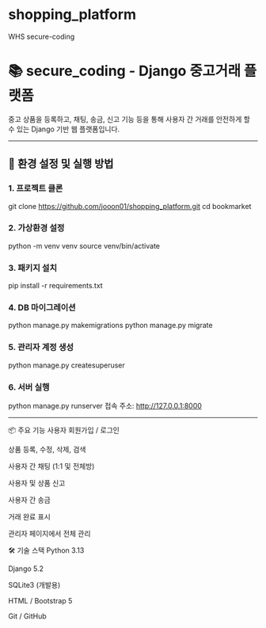 # shopping_platform
WHS secure-coding 

# 📚 secure_coding - Django 중고거래 플랫폼

중고 상품을 등록하고, 채팅, 송금, 신고 기능 등을 통해 사용자 간 거래를 안전하게 할 수 있는 Django 기반 웹 플랫폼입니다.

---

## 🔧 환경 설정 및 실행 방법

### 1. 프로젝트 클론
git clone https://github.com/jooon01/shopping_platform.git
cd bookmarket

### 2. 가상환경 설정
python -m venv venv
source venv/bin/activate  

### 3. 패키지 설치
pip install -r requirements.txt

### 4. DB 마이그레이션
python manage.py makemigrations
python manage.py migrate

### 5. 관리자 계정 생성
python manage.py createsuperuser

### 6. 서버 실행
python manage.py runserver
접속 주소: http://127.0.0.1:8000

--------------------------------
📦 주요 기능
사용자 회원가입 / 로그인

상품 등록, 수정, 삭제, 검색

사용자 간 채팅 (1:1 및 전체방)

사용자 및 상품 신고

사용자 간 송금

거래 완료 표시

관리자 페이지에서 전체 관리

🛠️ 기술 스택
Python 3.13

Django 5.2

SQLite3 (개발용)

HTML / Bootstrap 5

Git / GitHub

